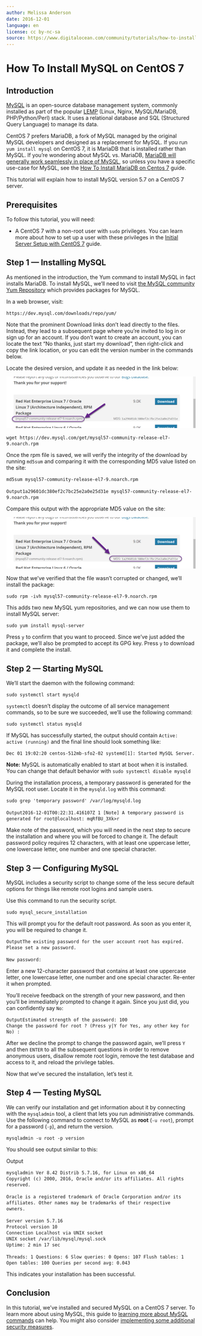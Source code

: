 ```yaml
---
author: Melissa Anderson
date: 2016-12-01
language: en
license: cc by-nc-sa
source: https://www.digitalocean.com/community/tutorials/how-to-install-mysql-on-centos-7
---
```


# How To Install MySQL on CentOS 7

## Introduction

[MySQL](https://www.mysql.com/) is an open-source database management system, commonly installed as part of the popular [LEMP](how-to-install-linux-nginx-mysql-php-lemp-stack-on-centos-7) (Linux, Nginx, MySQL/MariaDB, PHP/Python/Perl) stack. It uses a relational database and SQL (Structured Query Language) to manage its data.

CentOS 7 prefers MariaDB, a fork of MySQL managed by the original MySQL developers and designed as a replacement for MySQL. If you run `yum install mysql` on CentOS 7, it is MariaDB that is installed rather than MySQL. If you’re wondering about MySQL vs. MariaDB, [MariaDB will generally work seamlessly in place of MySQL](https://mariadb.com/kb/en/mariadb/mariadb-vs-mysql-compatibility/), so unless you have a specific use-case for MySQL, see the [How To Install MariaDB on Centos 7](how-to-install-mariadb-on-centos-7) guide.

This tutorial will explain how to install MySQL version 5.7 on a CentOS 7 server.

## Prerequisites

To follow this tutorial, you will need:

- A CentOS 7 with a non-root user with `sudo` privileges. You can learn more about how to set up a user with these privileges in the [Initial Server Setup with CentOS 7](initial-server-setup-with-centos-7) guide.

## Step 1 — Installing MySQL

As mentioned in the introduction, the Yum command to install MySQL in fact installs MariaDB. To install MySQL, we’ll need to visit [the MySQL community Yum Repository](https://dev.mysql.com/downloads/repo/yum/) which provides packages for MySQL.

In a web browser, visit:

    https://dev.mysql.com/downloads/repo/yum/

Note that the prominent Download links don’t lead directly to the files. Instead, they lead to a subsequent page where you’re invited to log in or sign up for an account. If you don’t want to create an account, you can locate the text “No thanks, just start my download”, then right-click and copy the link location, or you can edit the version number in the commands below.

Locate the desired version, and update it as needed in the link below:

![Screencapture highlighting current yum repo name](https://raw.githubusercontent.com/opendocs-md/do-tutorials-images/master/img/mysql-centos7/repo-name-small.png)

    wget https://dev.mysql.com/get/mysql57-community-release-el7-9.noarch.rpm

Once the rpm file is saved, we will verify the integrity of the download by running `md5sum` and comparing it with the corresponding MD5 value listed on the site:

    md5sum mysql57-community-release-el7-9.noarch.rpm

    Output1a29601dc380ef2c7bc25e2a0e25d31e mysql57-community-release-el7-9.noarch.rpm

Compare this output with the appropriate MD5 value on the site:

![Screencapture highlighting md5dsum](https://raw.githubusercontent.com/opendocs-md/do-tutorials-images/master/img/mysql-centos7/md5-sum-small.png)

Now that we’ve verified that the file wasn’t corrupted or changed, we’ll install the package:

    sudo rpm -ivh mysql57-community-release-el7-9.noarch.rpm

This adds two new MySQL yum repositories, and we can now use them to install MySQL server:

    sudo yum install mysql-server

Press `y` to confirm that you want to proceed. Since we’ve just added the package, we’ll also be prompted to accept its GPG key. Press `y` to download it and complete the install.

## Step 2 — Starting MySQL

We’ll start the daemon with the following command:

    sudo systemctl start mysqld

`systemctl` doesn’t display the outcome of all service management commands, so to be sure we succeeded, we’ll use the following command:

    sudo systemctl status mysqld

If MySQL has successfully started, the output should contain `Active: active (running)` and the final line should look something like:

    Dec 01 19:02:20 centos-512mb-sfo2-02 systemd[1]: Started MySQL Server.

**Note:** MySQL is automatically enabled to start at boot when it is installed. You can change that default behavior with `sudo systemctl disable mysqld`

During the installation process, a temporary password is generated for the MySQL root user. Locate it in the `mysqld.log` with this command:

    sudo grep 'temporary password' /var/log/mysqld.log

    Output2016-12-01T00:22:31.416107Z 1 [Note] A temporary password is generated for root@localhost: mqRfBU_3Xk>r

Make note of the password, which you will need in the next step to secure the installation and where you will be forced to change it. The default password policy requires 12 characters, with at least one uppercase letter, one lowercase letter, one number and one special character.

## Step 3 — Configuring MySQL

MySQL includes a security script to change some of the less secure default options for things like remote root logins and sample users.

Use this command to run the security script.

    sudo mysql_secure_installation

This will prompt you for the default root password. As soon as you enter it, you will be required to change it.

    OutputThe existing password for the user account root has expired. Please set a new password.
    
    New password:

Enter a new 12-character password that contains at least one uppercase letter, one lowercase letter, one number and one special character. Re-enter it when prompted.

You’ll receive feedback on the strength of your new password, and then you’ll be immediately prompted to change it again. Since you just did, you can confidently say `No`:

    OutputEstimated strength of the password: 100
    Change the password for root ? (Press y|Y for Yes, any other key for No) :

After we decline the prompt to change the password again, we’ll press `Y` and then `ENTER` to all the subsequent questions in order to remove anonymous users, disallow remote root login, remove the test database and access to it, and reload the privilege tables.

Now that we’ve secured the installation, let’s test it.

## Step 4 — Testing MySQL

We can verify our installation and get information about it by connecting with the `mysqladmin` tool, a client that lets you run administrative commands. Use the following command to connect to MySQL as **root** (`-u root`), prompt for a password (`-p`), and return the version.

    mysqladmin -u root -p version

You should see output similar to this:

Output

    mysqladmin Ver 8.42 Distrib 5.7.16, for Linux on x86_64
    Copyright (c) 2000, 2016, Oracle and/or its affiliates. All rights reserved.
    
    Oracle is a registered trademark of Oracle Corporation and/or its
    affiliates. Other names may be trademarks of their respective
    owners.
    
    Server version 5.7.16
    Protocol version 10
    Connection Localhost via UNIX socket
    UNIX socket /var/lib/mysql/mysql.sock
    Uptime: 2 min 17 sec
    
    Threads: 1 Questions: 6 Slow queries: 0 Opens: 107 Flush tables: 1 Open tables: 100 Queries per second avg: 0.043

This indicates your installation has been successful.

## Conclusion

In this tutorial, we’ve installed and secured MySQL on a CentOS 7 server. To learn more about using MySQL, this guide to [learning more about MySQL commands](a-basic-mysql-tutorial) can help. You might also consider [implementing some additional security measures](how-to-secure-mysql-and-mariadb-databases-in-a-linux-vps).
